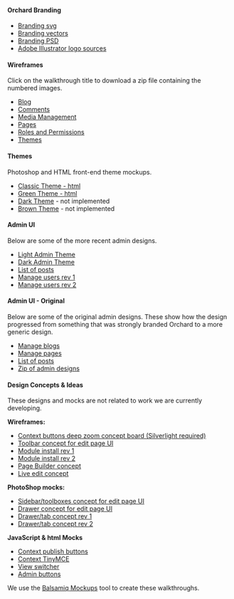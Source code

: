 

#### Orchard Branding

* [Branding svg](/walkthroughs/branding/orchard-logo.svg)
* [Branding vectors](/walkthroughs/branding/OrchardLogo1.png)
* [Branding PSD](/walkthroughs/branding/OrchardLogo2.png)
* [Adobe Illustrator logo sources](/Attachments/walkthroughs/OrchardLogos.zip)

#### Wireframes

Click on the walkthrough title to download a zip file containing the numbered images.

* [Blog](/walkthroughs/blog.zip)
* [Comments](/walkthroughs/comments.zip)
* [Media Management](/walkthroughs/media.zip)
* [Pages](/walkthroughs/pages.zip)
* [Roles and Permissions](/walkthroughs/rolesandpermissions.zip)
* [Themes](/walkthroughs/themes.zip)

#### Themes

Photoshop and HTML front-end theme mockups.

* [Classic Theme - html](/walkthroughs/themes/times/default.html)
* [Green Theme - html](/walkthroughs/themes/green/default.html)
* [Dark Theme](/walkthroughs/themes/night.png) - not implemented
* [Brown Theme](/walkthroughs/themes/hotChocolate.png) - not implemented

#### Admin UI

Below are some of the more recent admin designs.

* [Light Admin Theme](/walkthroughs/AdminDesign/Admin_light.png)
* [Dark Admin Theme](/walkthroughs/AdminDesign/Admin_dark.png)
* [List of posts](/walkthroughs/AdminDesign/PostList_a_020610.png)
* [Manage users rev 1](/walkthroughs/AdminDesign/ManageUsers.png)
* [Manage users rev 2](/walkthroughs/AdminDesign/ManageUsers_2.png)


#### Admin UI - Original

Below are some of the original admin designs. These show how the design progressed from something that was strongly branded Orchard to a more generic design.

* [Manage blogs](/walkthroughs/AdminDesignArchive/BlogList_012910.png)
* [Manage pages](/walkthroughs/AdminDesignArchive/PagesList_020110.png)
* [List of posts](/walkthroughs/AdminDesignArchive/PostList_c_012910.png)
* [Zip of admin designs](/walkthroughs/AdminDesignArchive/AdminDesigns.zip)

#### Design Concepts &amp; Ideas

These designs and mocks are not related to work we are currently developing.

**Wireframes:**

* [Context buttons deep zoom concept board (Silverlight required)](/walkthroughs/conceptual/context/contextbuttons.html)
* [Toolbar concept for edit page UI](/walkthroughs/conceptual/toolbarConcept.png)
* [Module install rev 1](/walkthroughs/conceptual/moduleIteration2_03292010.zip)
* [Module install rev 2](/walkthroughs/conceptual/moduleIteration3_03312010.zip)
* [Page Builder concept](/walkthroughs/conceptual/pageBuilder.zip)
* [Live edit concept](/walkthroughs/conceptual/liveEditFlow_06102010.zip)

**PhotoShop mocks:**

* [Sidebar/toolboxes concept for edit page UI](/walkthroughs/conceptual/editPageToolBoxes.png)
* [Drawer concept for edit page UI](/walkthroughs/conceptual/editPageDrawer.png)
* [Drawer/tab concept rev 1](/walkthroughs/conceptual/AdminDesign_toolboxes.png)
* [Drawer/tab concept rev 2](/walkthroughs/conceptual/AdminDesign_toolboxes2.png)


**JavaScript &amp; html Mocks**

* [Context publish buttons](/walkthroughs/html_jsMocks/inContext/inContext.html)
* [Context TinyMCE](/walkthroughs/html_jsMocks/inContext/inContext2.html)
* [View switcher](/walkthroughs/html_jsMocks/viewSwitcher/viewSwitcher.html)
* [Admin buttons](/walkthroughs/html_jsMocks/Pagination.html)

We use the [Balsamiq Mockups](http://www.balsamiq.com/products/mockups) tool to create these walkthroughs.  
